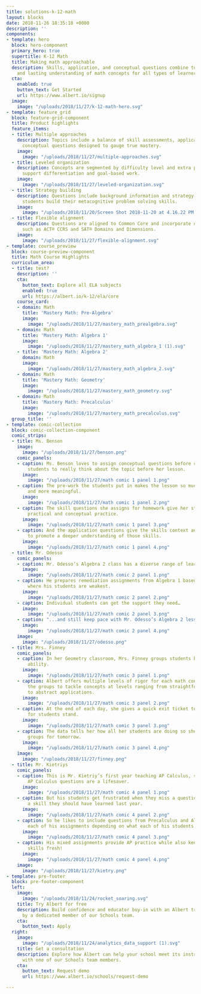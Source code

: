```yaml
---
title: solutions-k-12-math
layout: blocks
date: 2018-11-26 18:35:18 +0000
description: ''
components:
- template: hero
  block: hero-component
  primary_hero: true
  supertitle: K-12 Math
  title: Making math approachable
  description: Skills, application, and conceptual questions combine to build authentic
    and lasting understanding of math concepts for all types of learners.
  cta:
    enabled: true
    button_text: Get Started
    url: https://www.albert.io/signup
  image:
    image: "/uploads/2018/11/27/k-12-math-hero.svg"
- template: feature_grid
  block: feature-grid-component
  title: Product highlights
  feature_items:
  - title: Multiple approaches
    description: Topics include a balance of skill assessments, applications, and
      conceptual questions designed to gauge true mastery.
    image:
      image: "/uploads/2018/11/27/multiple-approaches.svg"
  - title: Leveled organization
    description: Concepts are segmented by difficulty level and extra practice to
      support differentiation and goal-based work.
    image:
      image: "/uploads/2018/11/27/leveled-organization.svg"
  - title: Strategy building
    description: Questions include background information and strategy tips to help
      students build their metacognitive problem solving skills.
    image:
      image: "/uploads/2018/11/20/Screen Shot 2018-11-20 at 4.16.22 PM.png"
  - title: Flexible alignment
    description: Questions are aligned to Common Core and incorporate other standards,
      such as ACT® CCRS and SAT® Domains and Dimensions.
    image:
      image: "/uploads/2018/11/27/flexible-alignment.svg"
- template: course_preview
  block: course-preview-component
  title: Math Course Highlights
  curriculum_area:
  - title: test?
    description: ''
    cta:
      button_text: Explore all ELA subjects
      enabled: true
      url: https://albert.io/k-12/ela/core
    course_card:
    - domain: Math
      title: 'Mastery Math: Pre-Algebra'
      image:
        image: "/uploads/2018/11/27/mastery_math_prealgebra.svg"
    - domain: Math
      title: 'Mastery Math: Algebra 1'
      image:
        image: "/uploads/2018/11/27/mastery_math_algebra_1 (1).svg"
    - title: 'Mastery Math: Algebra 2'
      domain: Math
      image:
        image: "/uploads/2018/11/27/mastery_math_algebra_2.svg"
    - domain: Math
      title: 'Mastery Math: Geometry'
      image:
        image: "/uploads/2018/11/27/mastery_math_geometry.svg"
    - domain: Math
      title: 'Mastery Math: Precalculus'
      image:
        image: "/uploads/2018/11/27/mastery_math_precalculus.svg"
  group_title: ''
- template: comic-collection
  block: comic-collection-component
  comic_strips:
  - title: Ms. Benson
    image:
      image: "/uploads/2018/11/27/benson.png"
    comic_panels:
    - caption: Ms. Benson loves to assign conceptual questions before class to encourage
        students to really think about the topic before her lesson.
      image:
        image: "/uploads/2018/11/27/math comic 1 panel 1.png"
    - caption: The pre-work the students put in makes the lesson so much smoother
        and more meaningful.
      image:
        image: "/uploads/2018/11/27/math comic 1 panel 2.png"
    - caption: The skill questions she assigns for homework give her students more
        practical and conceptual practice.
      image:
        image: "/uploads/2018/11/27/math comic 1 panel 3.png"
    - caption: And the application questions give the skills context and relevance
        to promote a deeper understanding of those skills.
      image:
        image: "/uploads/2018/11/27/math comic 1 panel 4.png"
  - title: Mr. Odesso
    comic_panels:
    - caption: Mr. Odesso’s Algebra 2 class has a diverse range of learners.
      image:
        image: "/uploads/2018/11/27/math comic 2 panel 1.png"
    - caption: He prepares remediation assignments from Algebra 1 based on the standards
        where his students are weakest.
      image:
        image: "/uploads/2018/11/27/math comic 2 panel 2.png"
    - caption: Individual students can get the support they need…
      image:
        image: "/uploads/2018/11/27/math comic 2 panel 3.png"
    - caption: "...and still keep pace with Mr. Odesso’s Algebra 2 lessons."
      image:
        image: "/uploads/2018/11/27/math comic 2 panel 4.png"
    image:
      image: "/uploads/2018/11/27/odesso.png"
  - title: Mrs. Finney
    comic_panels:
    - caption: In her Geometry classroom, Mrs. Finney groups students based on their
        ability.
      image:
        image: "/uploads/2018/11/27/math comic 3 panel 1.png"
    - caption: Albert offers multiple levels of rigor for each math concept, allowing
        the groups to tackle concepts at levels ranging from straightforward calculations
        to abstract applications.
      image:
        image: "/uploads/2018/11/27/math comic 3 panel 2.png"
    - caption: At the end of each day, she gives a quick exit ticket to get a sense
        for students stand.
      image:
        image: "/uploads/2018/11/27/math comic 3 panel 3.png"
    - caption: The data tells her how all her students are doing so she can adjust
        groups for tomorrow.
      image:
        image: "/uploads/2018/11/27/math comic 3 panel 4.png"
    image:
      image: "/uploads/2018/11/27/finney.png"
  - title: Mr. Kietriys
    comic_panels:
    - caption: This is Mr. Kietriy’s first year teaching AP Calculus, so Albert’s
        AP Calculus questions are a lifesaver.
      image:
        image: "/uploads/2018/11/27/math comic 4 panel 1.png"
    - caption: But his students get frustrated when they miss a question because of
        a skill they should have learned last year.
      image:
        image: "/uploads/2018/11/27/math comic 4 panel 2.png"
    - caption: So he likes to include questions from Precalculus and Algebra 2 on
        each of his assignments depending on what each of his students struggles with.
      image:
        image: "/uploads/2018/11/27/math comic 4 panel 3.png"
    - caption: His mixed assignments provide AP practice while also keeping the foundational
        skills fresh!
      image:
        image: "/uploads/2018/11/27/math comic 4 panel 4.png"
    image:
      image: "/uploads/2018/11/27/kietry.png"
- template: pre-footer
  block: pre-footer-component
  left:
    image:
      image: "/uploads/2018/11/24/rocket_soaring.svg"
    title: Try Albert for free
    description: Build confidence and educator buy-in with an Albert trial supported
      by a dedicated member of our Schools team.
    cta:
      button_text: Apply
  right:
    image:
      image: "/uploads/2018/11/24/analytics_data_support (1).svg"
    title: Get a consultation
    description: Explore how Albert can help your school meet its instructional goals
      with one of our Schools team members.
    cta:
      button_text: Request demo
      url: https://www.albert.io/schools/request-demo

---
```

